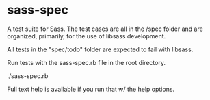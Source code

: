 sass-spec
=========

A test suite for Sass. The test cases are all in the /spec folder
and are organized, primarily, for the use of libsass development.

All tests in the "spec/todo" folder are expected to fail with libsass.

Run tests with the sass-spec.rb file in the root directory.

  ./sass-spec.rb 

Full text help is available if you run that w/ the help options.
